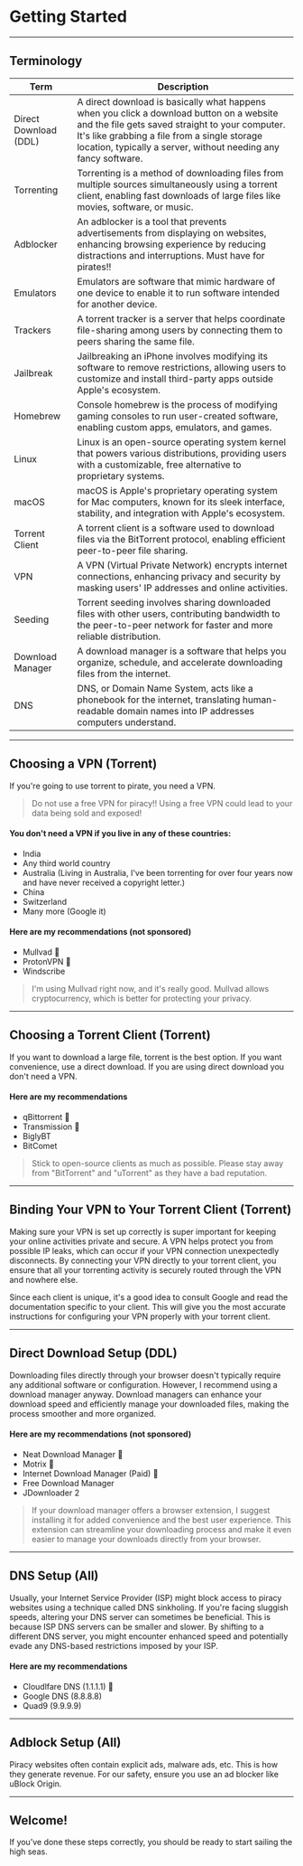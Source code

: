# Getting Started
---
## Terminology

| Term | Description |
| ----------- | ----------- |
| Direct Download (DDL) | A direct download is basically what happens when you click a download button on a website and the file gets saved straight to your computer. It's like grabbing a file from a single storage location, typically a server, without needing any fancy software. |
| Torrenting | Torrenting is a method of downloading files from multiple sources simultaneously using a torrent client, enabling fast downloads of large files like movies, software, or music. |
| Adblocker | An adblocker is a tool that prevents advertisements from displaying on websites, enhancing browsing experience by reducing distractions and interruptions. Must have for pirates!! |
| Emulators | Emulators are software that mimic hardware of one device to enable it to run software intended for another device. | 
| Trackers | A torrent tracker is a server that helps coordinate file-sharing among users by connecting them to peers sharing the same file. |
| Jailbreak | Jailbreaking an iPhone involves modifying its software to remove restrictions, allowing users to customize and install third-party apps outside Apple's ecosystem. |
| Homebrew | Console homebrew is the process of modifying gaming consoles to run user-created software, enabling custom apps, emulators, and games. |
| Linux | Linux is an open-source operating system kernel that powers various distributions, providing users with a customizable, free alternative to proprietary systems. |
| macOS | macOS is Apple's proprietary operating system for Mac computers, known for its sleek interface, stability, and integration with Apple's ecosystem. |
| Torrent Client | A torrent client is a software used to download files via the BitTorrent protocol, enabling efficient peer-to-peer file sharing. |
| VPN | A VPN (Virtual Private Network) encrypts internet connections, enhancing privacy and security by masking users' IP addresses and online activities. |
| Seeding | Torrent seeding involves sharing downloaded files with other users, contributing bandwidth to the peer-to-peer network for faster and more reliable distribution. |
| Download Manager | A download manager is a software that helps you organize, schedule, and accelerate downloading files from the internet. |
| DNS | DNS, or Domain Name System, acts like a phonebook for the internet, translating human-readable domain names into IP addresses computers understand. |

---
## Choosing a VPN (Torrent)

If you're going to use torrent to pirate, you need a VPN.

> Do not use a free VPN for piracy!! Using a free VPN could lead to your data being sold and exposed!

#### You don't need a VPN if you live in any of these countries:

- India
- Any third world country
- Australia (Living in Australia, I've been torrenting for over four years now and have never received a copyright letter.)
- China
- Switzerland
- Many more (Google it)

#### Here are my recommendations (not sponsored)
- Mullvad 🌟
- ProtonVPN 🌟
- Windscribe

> I'm using Mullvad right now, and it's really good. Mullvad allows cryptocurrency, which is better for protecting your privacy.

---
## Choosing a Torrent Client (Torrent)

If you want to download a large file, torrent is the best option. If you want convenience, use a direct download. If you are using direct download you don't need a VPN.

#### Here are my recommendations
- qBittorrent 🌟
- Transmission 🌟
- BiglyBT
- BitComet

> Stick to open-source clients as much as possible. Please stay away from "BitTorrent" and "uTorrent" as they have a bad reputation.

---
## Binding Your VPN to Your Torrent Client (Torrent)


Making sure your VPN is set up correctly is super important for keeping your online activities private and secure. A VPN helps protect you from possible IP leaks, which can occur if your VPN connection unexpectedly disconnects. By connecting your VPN directly to your torrent client, you ensure that all your torrenting activity is securely routed through the VPN and nowhere else.

Since each client is unique, it's a good idea to consult Google and read the documentation specific to your client. This will give you the most accurate instructions for configuring your VPN properly with your torrent client.

---
## Direct Download Setup (DDL)

Downloading files directly through your browser doesn't typically require any additional software or configuration. However, I recommend using a download manager anyway. Download managers can enhance your download speed and efficiently manage your downloaded files, making the process smoother and more organized.


#### Here are my recommendations (not sponsored)

- Neat Download Manager 🌟
- Motrix 🌟
- Internet Download Manager (Paid) 🌟
- Free Download Manager
- JDownloader 2

> If your download manager offers a browser extension, I suggest installing it for added convenience and the best user experience. This extension can streamline your downloading process and make it even easier to manage your downloads directly from your browser.

---
## DNS Setup (All)

Usually, your Internet Service Provider (ISP) might block access to piracy websites using a technique called DNS sinkholing. If you're facing sluggish speeds, altering your DNS server can sometimes be beneficial. This is because ISP DNS servers can be smaller and slower. By shifting to a different DNS server, you might encounter enhanced speed and potentially evade any DNS-based restrictions imposed by your ISP.


#### Here are my recommendations 

- Cloudlfare DNS (1.1.1.1) 🌟
- Google DNS (8.8.8.8)
- Quad9 (9.9.9.9)

---
## Adblock Setup (All)


Piracy websites often contain explicit ads, malware ads, etc. This is how they generate revenue. For our safety, ensure you use an ad blocker like uBlock Origin.

---
## Welcome!

If you’ve done these steps correctly, you should be ready to start sailing the high seas.

